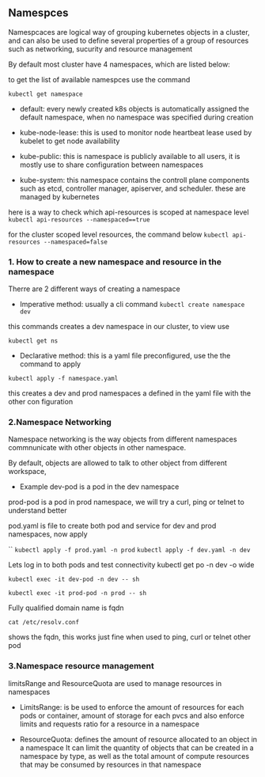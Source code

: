 ## Namespces
Namespcaces are logical way of grouping kubernetes objects in a cluster, and can also be used
to define several properties of a group of resources such as networking, sucurity and resource 
management

By default most cluster have 4 namespaces, which are listed below:

to get the list of available namespces use the command

` kubectl get namespace `

- default: every newly created k8s objects is automatically assigned the default namespace, 
  when no namespace was specified during creation

- kube-node-lease: this is used to monitor node heartbeat lease used by kubelet to
  get node availability

- kube-public: this is namespace is publicly available to all users, it is mostly
  use to share configuration between namespaces

- kube-system: this namespace contains the controll plane components such as etcd, controller 
  manager, apiserver, and scheduler. these are managed by kubernetes

here is a way to check which api-resources is scoped at namespace level
` kubectl api-resources --namespaced==true `

for the cluster scoped level resources, the command below
` kubectl api-resources --namespaced=false `

### 1. How to create a new namespace and resource in the namespace
Therre are 2 different ways of creating a namespace
- Imperative method: usually a cli command
` kubectl create namespace dev `

this commands creates a dev namespace in our cluster, to view use

`kubectl get ns`

- Declarative method: this is a yaml file preconfigured, use the the command to apply

`kubectl apply -f namespace.yaml`

this creates a dev and prod namespaces a defined in the yaml file with the other con figuration

### 2.Namespace Networking
Namespace networking is the way objects from different namespaces commnunicate with
other objects in other namespace.

By default, objects are allowed to talk to other object from different workspace, 

- Example
dev-pod is a pod in the dev namespace 

prod-pod is a pod in prod namespace, we will try a curl, ping or telnet to understand better

pod.yaml is file to create both pod and service for dev and prod namespaces, now apply

 ``
`kubectl apply -f prod.yaml -n prod`
 `kubectl apply -f dev.yaml -n dev`

Lets log in to both pods and test connectivity
kubectl get po -n dev -o wide

` kubectl exec -it dev-pod -n dev -- sh `



` kubectl exec -it prod-pod -n prod -- sh `

Fully  qualified domain name is fqdn

` cat /etc/resolv.conf ` 

shows the fqdn, this works just fine when used to ping, curl 
or telnet other pod




### 3.Namespace resource management

limitsRange and ResourceQuota are used to manage resources in namespaces

- LimitsRange: is be used to enforce the amount of resources for each pods or container,  amount of storage for each pvcs and also enforce limits and requests ratio for a resource in a namespace

- ResourceQuota: defines the amount of resource allocated to an object in a namespace
   It can limit the quantity of objects that can be created in a namespace by type, as well as the total amount of compute resources that may be consumed by resources in that namespace
